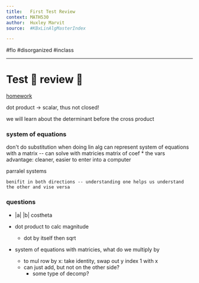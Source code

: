 ```yaml
---
title:   First Test Review
context: MATH530
author:  Huxley Marvit
source:  #KBxLinAlgMasterIndex

---
```


#flo #disorganized #inclass

---

# Test :clap: review 👏 

[homework](https://nuevaschool.instructure.com/courses/3718/assignments/61290)

dot product -> scalar,
thus not closed!

we will learn about the determinant before the cross product


### system of equations
don't do substitution when doing lin alg
can represent system of equations with a matrix -- can solve with matricies
matrix of coef * the vars
advantage: cleaner, easier to enter into a computer

parralel systems 
```ad-tip
benifit in both directions -- understanding one helps us understand the other and vise versa
```

### questions
- |a| |b| costheta

- dot product to calc magnitude
	- dot by itself then sqrt

- system of equations with matricies, what do we multiply by
	- to mul row by x: take identity, swap out y index 1 with x
	- can just add, but not on the other side?
		- some type of decomp?



















